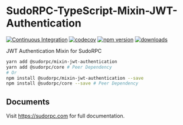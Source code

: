 # SudoRPC-TypeScript-Mixin-JWT-Authentication

[![Continuous Integration](https://github.com/SudoRPC/SudoRPC-TypeScript-Mixin-JWT-Authentication/actions/workflows/ci.yml/badge.svg)](https://github.com/SudoRPC/SudoRPC-TypeScript-Mixin-JWT-Authentication/actions/workflows/ci.yml)
[![codecov](https://codecov.io/gh/SudoRPC/SudoRPC-TypeScript-Mixin-JWT-Authentication/branch/main/graph/badge.svg)](https://codecov.io/gh/SudoRPC/SudoRPC-TypeScript-Mixin-JWT-Authentication)
[![npm version](https://badge.fury.io/js/%40sudorpc%2Fmixin-jwt-authentication.svg)](https://badge.fury.io/js/%40sudorpc%2Fmixin-jwt-authentication)
[![downloads](https://img.shields.io/npm/dm/@sudorpc/mixin-jwt-authentication.svg)](https://www.npmjs.com/package/@sudorpc/mixin-jwt-authentication)

JWT Authentication Mixin for SudoRPC

```sh
yarn add @sudorpc/mixin-jwt-authentication
yarn add @sudorpc/core # Peer Dependency
# Or
npm install @sudorpc/mixin-jwt-authentication --save
npm install @sudorpc/core --save # Peer Dependency
```

## Documents

Visit https://sudorpc.com for full documentation.
